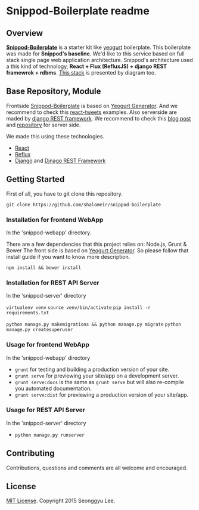 # **Snippod-Boilerplate** readme

## Overview

[**Snippod-Boilerplate**](https://github.com/shalomeir/snippod-boilerplate) is a starter kit like [yeogurt](https://github.com/larsonjj/generator-yeogurt) boilerplate. This boilerplate was made for **Snippod's baseline**.
We'd like to this service based on full stack single page web application architecture.
Snippod's architecture used a this kind of technology, **React + Flux (RefluxJS) + django REST framewrok + rdbms**.
[This stack](https://www.gliffy.com/go/publish/7756603) is presented by diagram too.


## Base Repository, Module

Frontside [Snippod-Boilerplate](https://github.com/shalomeir/snippod-boilerplate) is based on [Yeogurt Generator](https://github.com/larsonjj/generator-yeogurt). 
And we recommend to check this [react-tweets](https://github.com/scotch-io/react-tweets) examples.
Also serverside are maded by [django REST framework](http://www.django-rest-framework.org/). We recommend to check this [blog post](https://thinkster.io/django-angularjs-tutorial/) and [repository](https://github.com/brwr/thinkster-django-angular) for server side.

We made this using these technologies.

* [React](http://facebook.github.io/react/)
* [Reflux](https://github.com/spoike/refluxjs)
* [Django](https://github.com/brwr/thinkster-django-angular) and [Djnago REST Framework](http://www.django-rest-framework.org/)

## Getting Started
First of all, you have to git clone this repository.

```
git clone https://github.com/shalomeir/snippod-boilerplate
```

### Installation for frontend WebApp
In the 'snippod-webapp' directory.

There are a few dependencies that this project relies on: Node.js, Grunt & Bower
The front side is based on [Yeogurt Generator](https://github.com/larsonjj/generator-yeogurt). So please follow that install guide if you want to know more description.

`npm install && bower install`

### Installation for REST API Server
In the 'snippod-server' directory

`virtualenv venv`
`source venv/bin/activate`
`pip install -r requirements.txt`

`python manage.py makemigrations && python manage.py migrate`
`python manage.py createsuperuser`


### Usage for frontend WebApp
In the 'snippod-webapp' directory

- `grunt` for testing and building a production version of your site.
- `grunt serve` for previewing your site/app on a development server.
- `grunt serve:docs` is the same as `grunt serve` but will also re-compile you automated documentation.
- `grunt serve:dist` for previewing a production version of your site/app.


### Usage for REST API Server 
In the 'snippod-server' directory

- `python manage.py runserver`


## Contributing

Contributions, questions and comments are all welcome and encouraged.

## License
[MIT License]().
Copyright 2015 Seonggyu Lee.




